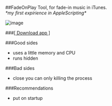 ##FadeOnPlay
Tool, for fade-in music in iTunes.
<br/>
_\*my first expirience in AppleScripting\*_

![image](https://dl.dropboxusercontent.com/u/7624831/soft/FadeOnPlay.png)

###[[ Download app ]](https://dl.dropboxusercontent.com/u/7624831/soft/FadeOnPlay.zip)


###Good sides
* uses a little memory and CPU
* runs hidden

###Bad sides
* close you can only killing the process

###Recommendations
* put on startup
